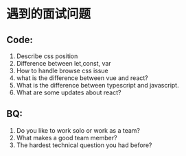 # 遇到的面试问题

## Code:

1. Describe css position
2. Difference between let,const, var
3. How to handle browse css issue
4. what is the difference between vue and react?
5. What is the difference between typescript and javascript.
6. What are some updates about react?

## BQ:

1. Do you like to work solo or work as a team?
2. What makes a good team member?
3. The hardest technical question you had before?


